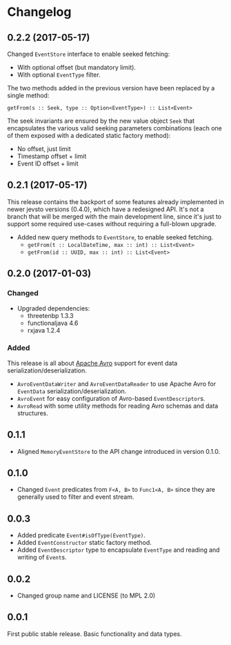 # Changelog

## 0.2.2 (2017-05-17)
Changed `EventStore` interface to enable seeked fetching:

* With optional offset (but mandatory limit).
* With optional `EventType` filter.

The two methods added in the previous version have been replaced by a single method:

    getFrom(s :: Seek, type :: Option<EventType>) :: List<Event>

The seek invariants are ensured by the new value object `Seek` that encapsulates the various valid seeking parameters 
combinations (each one of them exposed with a dedicated static factory method):

* No offset, just limit
* Timestamp offset + limit
* Event ID offset + limit

## 0.2.1 (2017-05-17)
This release contains the backport of some features already implemented in newer jevsto versions (0.4.0), which have a 
redesigned API. It's not a branch that will be merged with the main development line, since it's just to support some 
required use-cases without requiring a full-blown upgrade.

* Added new query methods to `EventStore`, to enable seeked fetching.
    * `getFrom(t :: LocalDateTime, max :: int) :: List<Event>`
    * `getFrom(id :: UUID, max :: int) :: List<Event>`

## 0.2.0 (2017-01-03)
### Changed
* Upgraded dependencies:
    * threetenbp 1.3.3
    * functionaljava 4.6
    * rxjava 1.2.4

### Added
This release is all about [Apache Avro](https://avro.apache.org/) support for event data serialization/deserialization.

* `AvroEventDataWriter` and `AvroEventDataReader` to use Apache Avro for `EventData` serialization/deserialization.
* `AvroEvent` for easy configuration of Avro-based `EventDescriptor`s.
* `AvroRead` with some utility methods for reading Avro schemas and data structures.

## 0.1.1
* Aligned `MemoryEventStore` to the API change introduced in version 0.1.0.

## 0.1.0
* Changed `Event` predicates from `F<A, B>` to `Func1<A, B>` since they are generally used to filter and event stream.

## 0.0.3
* Added predicate `Event#isOfType(EventType)`.
* Added `EventConstructor` static factory method.
* Added `EventDescriptor` type to encapsulate `EventType` and reading and writing of `Event`s.

## 0.0.2
* Changed group name and LICENSE (to MPL 2.0)

## 0.0.1
First public stable release. Basic functionality and data types.
